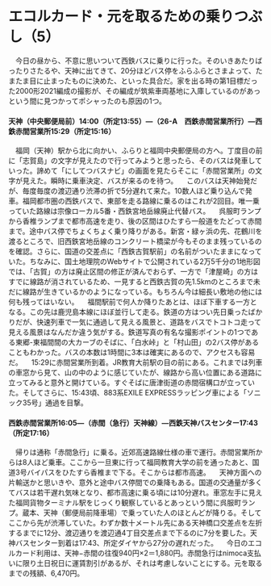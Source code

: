 # エコルカード・元を取るための乗りつぶし（5）

<div class="section">　今日の昼から、不意に思いついて西鉄バスに乗りに行った。そのいきあたりばったりさたるや、天神に出てきて、20分ほどバス停をふらふらとさまよって、たまたま目に止まったものに決めた、といった具合だ。家を出る時の第1目標だった2000形2021編成の撮影が、その編成が筑紫車両基地に入庫しているのがあっという間に見つかってポシャったのも原因の1つ。

#### 天神（中央郵便局前）14:00（所定13:55）―（26-A　西鉄赤間営業所行）―西鉄赤間営業所15:29（所定15:16）

　福岡（天神）駅から北に向かい、ふらりと福岡中央郵便局の方へ。丁度目の前に「志賀島」の文字が見えたので行ってみようと思ったら、そのバスは発車していった。諦めて「にしてつバスナビ」の画面を見たらそこに「赤間営業所」の文字が見えた。瞬時に乗車決定、バスが来るのを待つ。 　このバスは天神始発だが、毎度毎度の渡辺通り渋滞の折で5分遅れて来た。10数人ほど乗り込んで発車。福岡都市圏の西鉄バスで、東部を走る路線に乗るのはこれが2回目。唯一乗っていた路線は宗像ローカル5番・西鉄宮地岳線廃止代替バス。 　呉服町ランプから香椎ランプまで都市高速を走り、後の区間はひたすら一般道をたどって赤間まで。途中バス停でちょくちょく乗り降りがある。新宮・緑ヶ浜の先、花鶴川を渡るところで、旧西鉄宮地岳線のコンクリート橋梁が今もそのまま残っているのを確認。さらに、国道の交差点に「西鉄古賀駅前」の名前がついたままになっていた。ちなみに、国土地理院のWebサイトで公開されている2万5千分の1地形図では、「古賀」の方は廃止区間の修正が済んでおらず、一方で「津屋崎」の方はすでに線路が消されているため、一見すると西鉄古賀の先1.5kmのところまで未だに線路が生きているかのようになっている。もちろん今は細長い敷地の他には何も残ってはいない。 　福間駅前で何人か降りたあとは、ほぼ下車する一方となる。この先は鹿児島本線にほぼ並行して走る。鉄道の方はつい先日乗ったばかりだが、快速列車で一気に通過して見える風景と、道路をバスでトコトコ走って見える風景はなんだか違う気がする。鉄道写真の有名な撮影ポイントの1つである東郷-東福間間の大カーブのそばに、「白水峠」と「村山田」の2バス停があることもわかった。バスの本数は1時間に3本は確実にあるので、アクセスも容易だ。 　15:29に赤間営業所到着。JR教育大前駅の目の前にある。これまでは列車の車窓から見て、山の中のように感じていたが、線路から高い位置にある道路に立ってみると意外と開けている。すぐそばに唐津街道の赤間宿構口が立っていた。そしてさらに、15:43頃、883系EXILE EXPRESSラッピング車による「ソニック35号」通過を目撃。

#### 西鉄赤間営業所16:05―（赤間（急行）天神線）―西鉄天神バスセンター17:43（所定17:16）

　帰りは通称「赤間急行」に乗る。近郊高速路線仕様の車で運行。赤間営業所からは8人ほど乗車。ここから一旦東に行って福岡教育大学の前を通ったあと、国道3号バイパスをひたすら香椎まで下る。そこからは都市高速。 　天神方面への片輸送かと思いきや、意外と途中バス停間での乗降もある。国道の交通量が多くてバスは若干遅れ気味となり、都市高速に乗る頃には10分遅れ。車窓左手に見えた福岡貨物ターミナル駅をじっくり観察しているとあっという間に呉服町ランプ。蔵本、天神（郵便局前降車場）で乗っていた人のほとんどが降りる。そしてここから先が渋滞していた。わずか数十メートル先にある天神橋口交差点を左折するまでに12分、渡辺通りを渡辺通4丁目交差点まで下るのに7分を要した。天神バスセンター到着は17:43、所定ダイヤから27分の遅れだった。 　今日のエコルカード利用は、天神−赤間の往復940円×2＝1,880円。赤間急行はnimoca支払いに限り土日祝日に運賃割引があるが、それは考慮しないことにする。元を取るまでの残額、6,470円。</div>